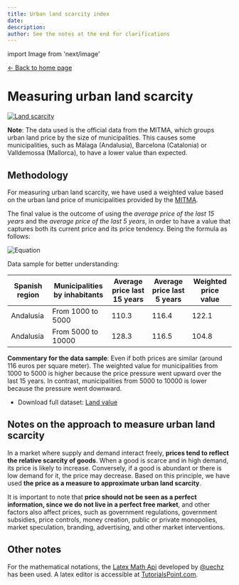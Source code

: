 ```yaml
---
title: Urban land scarcity index
date:
description:
author: See the notes at the end for clarifications
---
```


import Image from 'next/image'

<div class="meta-line"><a class="meta-back" href="/">← Back to home page</a></div>

# Measuring urban land scarcity

[![Land scarcity](/images/landscarcity.png)](/images/landscarcity.png)

**Note**: The data used is the official data from the MITMA, which groups urban land price by the size of municipalities. This causes some municipalities, such as Málaga (Andalusia), Barcelona (Catalonia) or Valldemossa (Mallorca), to have a lower value than expected.

## Methodology

For measuring urban land scarcity, we have used a weighted value based on the urban land price of municipalities provided by the [MITMA](https://www.mitma.gob.es/el-ministerio/informacion-estadistica/vivienda-y-actuaciones-urbanas/estadisticas/suelo/estadisticas-de-precios-de-suelo-urbano).

The final value is the outcome of using the _average price of the last 15 years_ and the _average price of the last 5 years_, in order to have a value that captures both its current price and its price tendency. Being the formula as follows:

![Equation](https://math.vercel.app/?bgcolor=auto&from=Land\:weighted\:value\:=[Average\:5\:years\times2]\:-Average\:15\:years)

Data sample for better understanding:

| Spanish region | Municipalities by inhabitants | Average price last 15 years | Average price last 5 years | Weighted price value |
| --- | --- | --- | --- | --- |
| Andalusia | From 1000 to 5000 | 110.3 | 116.4 | 122.1  |
| Andalusia | From 5000 to 10000 | 128.3 | 116.5 | 104.8 |

**Commentary for the data sample**: Even if both prices are similar (around 116 euros per square meter). The weighted value for municipalities from 1000 to 5000 is higher because the price pressure went upward over the last 15 years. In contrast, municipalities from 5000 to 10000 is lower because the pressure went downward.

* Download full dataset: [Land value](https://github.com/galetaire/spahousing/raw/main/public/docs/landvalue.XLS)

## Notes on the approach to measure urban land scarcity

In a market where supply and demand interact freely, **prices tend to reflect the relative scarcity of goods**. When a good is scarce and in high demand, its price is likely to increase. Conversely, if a good is abundant or there is low demand for it, the price may decrease. Based on this principle, we have used **the price as a measure to approximate urban land scarcity**.

It is important to note that **price should not be seen as a perfect information, since we do not live in a perfect free market**, and other factors also affect prices, such as government regulations, government subsidies, price controls, money creation, public or private monopolies, market speculation, branding, advertising, and other market interventions.

## Other notes

For the mathematical notations, the [Latex Math Api](https://math.vercel.app/home) developed by [@uechz](https://twitter.com/uechz) has been used. A latex editor is accessible at [TutorialsPoint.com](https://www.tutorialspoint.com/latex_equation_editor.htm).

[^1]: If the price index is in decimal form, the expression would simply be: _Nominal value / Price index_.
